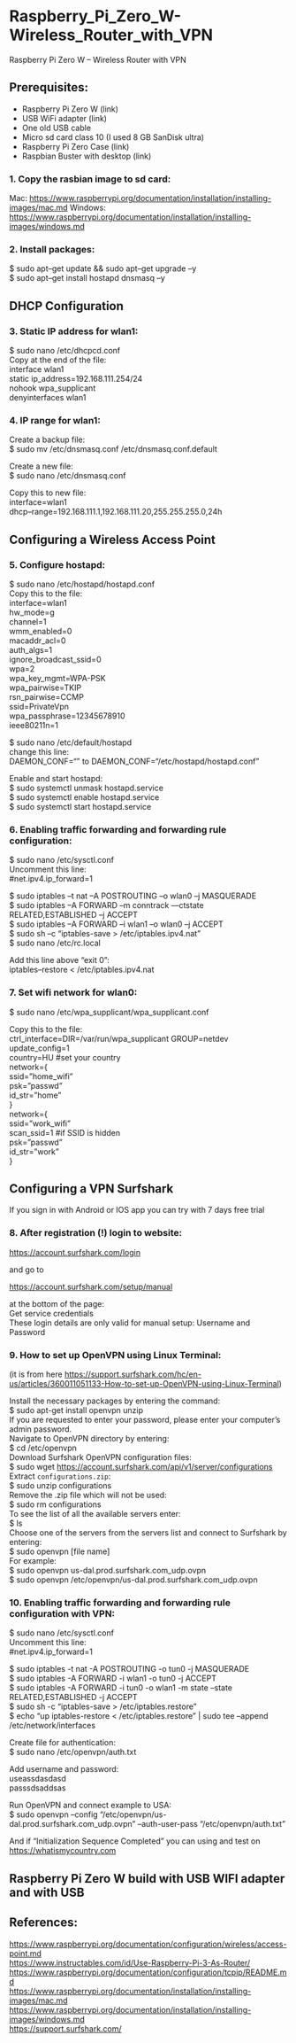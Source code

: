 # Raspberry_Pi_Zero_W-Wireless_Router_with_VPN
Raspberry Pi Zero W – Wireless Router with VPN

## Prerequisites:
- Raspberry Pi Zero W (link) 
- USB WiFi adapter (link) 
- One old USB cable 
- Micro sd card class 10 (I used 8 GB SanDisk ultra) 
- Raspberry Pi Zero Case (link) 
- Raspbian Buster with desktop (link)

### 1. Copy the rasbian image to sd card:

Mac: https://www.raspberrypi.org/documentation/installation/installing-images/mac.md
Windows: https://www.raspberrypi.org/documentation/installation/installing-images/windows.md

### 2. Install packages:

$ sudo apt–get update && sudo apt–get upgrade –y<br>
$ sudo apt–get install hostapd dnsmasq –y<br>

## DHCP Configuration

### 3. Static IP address for wlan1:

$ sudo nano /etc/dhcpcd.conf<br>
Copy at the end of the file:<br>
interface wlan1<br>
static ip_address=192.168.111.254/24<br>
nohook wpa_supplicant<br>
denyinterfaces wlan1<br>

### 4. IP range for wlan1:

Create a backup file:<br>
$ sudo mv /etc/dnsmasq.conf /etc/dnsmasq.conf.default<br>

Create a new file:<br>
$ sudo nano /etc/dnsmasq.conf

Copy this to new file:<br>
interface=wlan1<br>
dhcp–range=192.168.111.1,192.168.111.20,255.255.255.0,24h<br>

## Configuring a Wireless Access Point

### 5. Configure hostapd:

$ sudo nano /etc/hostapd/hostapd.conf<br>
Copy this to the file:<br>
interface=wlan1<br>
hw_mode=g<br>
channel=1<br>
wmm_enabled=0<br>
macaddr_acl=0<br>
auth_algs=1<br>
ignore_broadcast_ssid=0<br>
wpa=2<br>
wpa_key_mgmt=WPA-PSK<br>
wpa_pairwise=TKIP<br>
rsn_pairwise=CCMP<br>
ssid=PrivateVpn<br>
wpa_passphrase=12345678910<br>
ieee80211n=1<br>

$ sudo nano /etc/default/hostapd<br>
change this line:<br>
DAEMON_CONF=“” to DAEMON_CONF=“/etc/hostapd/hostapd.conf”<br>

Enable and start hostapd:<br>
$ sudo systemctl unmask hostapd.service<br>
$ sudo systemctl enable hostapd.service<br>
$ sudo systemctl start hostapd.service<br>

### 6. Enabling traffic forwarding and forwarding rule configuration:

$ sudo nano /etc/sysctl.conf<br>
Uncomment this line:<br>
#net.ipv4.ip_forward=1<br>

$ sudo iptables –t nat –A POSTROUTING –o wlan0 –j MASQUERADE<br>
$ sudo iptables –A FORWARD –m conntrack —ctstate RELATED,ESTABLISHED –j ACCEPT<br>
$ sudo iptables –A FORWARD –i wlan1 –o wlan0 –j ACCEPT<br>
$ sudo sh –c “iptables-save > /etc/iptables.ipv4.nat”<br>
$ sudo nano /etc/rc.local<br>

Add this line above “exit 0”:<br>
iptables–restore < /etc/iptables.ipv4.nat<br>

### 7. Set wifi network for wlan0:

$ sudo nano /etc/wpa_supplicant/wpa_supplicant.conf

Copy this to the file:<br>
ctrl_interface=DIR=/var/run/wpa_supplicant GROUP=netdev<br>
update_config=1<br>
country=HU #set your country <br>
network={<br>
        ssid=”home_wifi”<br>
        psk=”passwd”<br>
        id_str=”home”<br>
}<br>
network={<br>
        ssid=”work_wifi”<br>
        scan_ssid=1  #if SSID is hidden<br>
        psk=”passwd”<br>
        id_str=”work”<br>
}<br>

## Configuring a VPN Surfshark

If you sign in with Android or IOS app you can try with 7 days free trial

### 8. After registration (!) login to website:

https://account.surfshark.com/login

and go to

https://account.surfshark.com/setup/manual

at the bottom of the page:<br>
Get service credentials<br>
These login details are only valid for manual setup: Username and Password<br>

### 9. How to set up OpenVPN using Linux Terminal:<br>
(it is from here https://support.surfshark.com/hc/en-us/articles/360011051133-How-to-set-up-OpenVPN-using-Linux-Terminal)

Install the necessary packages by entering the command:<br>
$ sudo apt-get install openvpn unzip<br>
  If you are requested to enter your password, please enter your computer’s admin password.<br>
  Navigate to OpenVPN directory by entering:<br>
$ cd /etc/openvpn<br>
  Download Surfshark OpenVPN configuration files:<br>
$ sudo wget https://account.surfshark.com/api/v1/server/configurations<br>
  Extract `configurations.zip`:<br>
$ sudo unzip configurations<br>
  Remove the .zip file which will not be used:<br>
$ sudo rm configurations<br>
  To see the list of all the available servers enter:<br>
$ ls<br>
  Choose one of the servers from the servers list and connect to Surfshark by entering:<br>
$ sudo openvpn [file name]<br>
  For example:<br>
$ sudo openvpn us-dal.prod.surfshark.com_udp.ovpn<br>
$ sudo openvpn /etc/openvpn/us-dal.prod.surfshark.com_udp.ovpn<br>

### 10. Enabling traffic forwarding and forwarding rule configuration with VPN:

$ sudo nano /etc/sysctl.conf<br>
Uncomment this line:<br>
#net.ipv4.ip_forward=1<br>

$ sudo iptables -t nat -A POSTROUTING -o tun0 -j MASQUERADE<br>
$ sudo iptables -A FORWARD -i wlan1 -o tun0 -j ACCEPT<br>
$ sudo iptables -A FORWARD -i tun0 -o wlan1 -m state –state RELATED,ESTABLISHED -j ACCEPT<br>
$ sudo sh -c “iptables-save > /etc/iptables.restore” <br>
$ echo “up iptables-restore < /etc/iptables.restore” | sudo tee –append /etc/network/interfaces<br>

Create file for authentication:<br>
$ sudo nano /etc/openvpn/auth.txt

Add username and password:<br>
useassdasdasd<br>
passsdsaddsas

Run OpenVPN and connect example to USA:<br>
$ sudo openvpn –config “/etc/openvpn/us-dal.prod.surfshark.com_udp.ovpn” –auth-user-pass “/etc/openvpn/auth.txt”

And if “Initialization Sequence Completed” you can using and test on https://whatismycountry.com

## Raspberry Pi Zero W build with USB WIFI adapter and with USB

## References:<br>
https://www.raspberrypi.org/documentation/configuration/wireless/access-point.md<br>
https://www.instructables.com/id/Use-Raspberry-Pi-3-As-Router/<br>
https://www.raspberrypi.org/documentation/configuration/tcpip/README.md<br>
https://www.raspberrypi.org/documentation/installation/installing-images/mac.md<br>
https://www.raspberrypi.org/documentation/installation/installing-images/windows.md<br>
https://support.surfshark.com/



